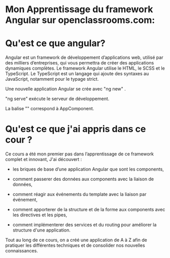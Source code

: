 # Mon Apprentissage du framework Angular sur openclassrooms.com:

# Qu'est ce que angular?
  
  Angular est un framework de développement d’applications web, utilisé par des milliers d’entreprises, qui vous permettra de créer des applications dynamiques             complètes.
  Le framework Angular utilise le HTML, le SCSS et le TypeScript.
  Le TypeScript est un langage qui ajoute des syntaxes au JavaScript, notamment pour le typage strict.
  
  Une nouvelle application Angular se crée avec  "ng new" .
  
  "ng serve"  exécute le serveur de développement.

  La balise  "<app-root>"  correspond à AppComponent.

# Qu'est ce que j'ai appris dans ce cour ?
  
  Ce cours a été mon premier pas dans l’apprentissage de ce framework complet et innovant, J'ai découvert :

  - les briques de base d’une application Angular que sont les components,

  - comment passerer des données aux components avec la liaison de données,

  - comment réagir aux événements du template avec la liaison par événement,

  - comment apporterer de la structure et de la forme aux components avec les directives et les pipes,

  - comment implémenterer des services et du routing pour améliorer la structure d'une application.

Tout au long de ce cours, on a créé une application de A à Z afin de pratiquer les différentes techniques et de consolider nos nouvelles connaissances.
